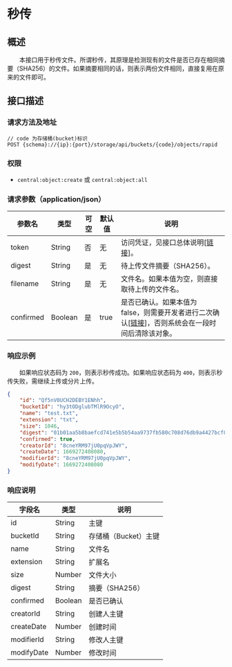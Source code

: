 # 秒传
## 概述
&emsp;&emsp;本接口用于秒传文件。所谓秒传，其原理是检测现有的文件是否已存在相同摘要（SHA256）的文件。如果摘要相同的话，则表示两份文件相同，直接复用在原来的文件即可。

## 接口描述
### 请求方法及地址

```
// code 为存储桶(bucket)标识
POST {schema}://{ip}:{port}/storage/api/buckets/{code}/objects/rapid
```

### 权限

- `central:object:create` 或 `central:object:all`

### 请求参数（application/json）

| 参数名    | 类型    | 可空 | 默认值 | 说明                                                                                                                       |
|-----------|---------|------|--------|----------------------------------------------------------------------------------------------------------------------------|
| token     | String  | 否   | 无     | 访问凭证，见接口总体说明[[链接](/studio/storage/api/)]。                                                                     |
| digest    | String  | 是   | 无     | 待上传文件摘要（SHA256）。                                                                                                    |
| filename  | String  | 是   | 无     | 文件名。如果本值为空，则直接取待上传的文件名。                                                                                |
| confirmed | Boolean | 是   | true   | 是否已确认。如果本值为 false，则需要开发者进行二次确认[[链接](/studio/storage/api/confirm)]，否则系统会在一段时间后清除该对象。 |

### 响应示例
&emsp;&emsp;如果响应状态码为 `200`，则表示秒传成功。如果响应状态码为 `400`，则表示秒传失败，需继续上传或分片上传。

```json
{
    "id": "Qf5nV0UCH2DEBY1ENhh",
    "bucketId": "hy3tODglubTMlR9OcyO",
    "name": "test.txt",
    "extension": "txt",
    "size": 1046,
    "digest": "01b01aa5b8baefcd741e5b5b54aa9737fb580c708d76db9a4427bcf84118ab99",
    "confirmed": true,
    "creatorId": "8cneYRM97jU0pqVpJWY",
    "createDate": 1669272408080,
    "modifierId": "8cneYRM97jU0pqVpJWY",
    "modifyDate": 1669272408080
}
```

### 响应说明

| 字段名     | 类型    | 说明               |
|------------|---------|--------------------|
| id         | String  | 主键               |
| bucketId   | String  | 存储桶（Bucket）主键 |
| name       | String  | 文件名             |
| extension  | String  | 扩展名             |
| size       | Number  | 文件大小           |
| digest     | String  | 摘要（SHA256）       |
| confirmed  | Boolean | 是否已确认         |
| creatorId  | String  | 创建人主键         |
| createDate | Number  | 创建时间           |
| modifierId | String  | 修改人主键         |
| modifyDate | Number  | 修改时间           |
